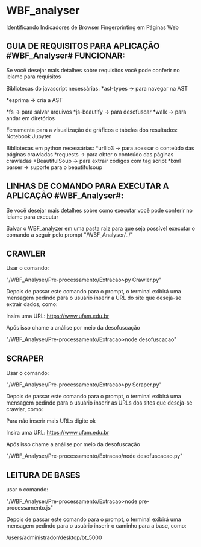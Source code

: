 # WBF_analyser
Identificando Indicadores de Browser Fingerprinting em Páginas Web

GUIA DE REQUISITOS PARA APLICAÇÃO #WBF_Analyser# FUNCIONAR:
----------------------------------------------------------

Se você desejar mais detalhes sobre requisitos você pode conferir no leiame para requisitos

Bibliotecas do javascript necessárias:
*ast-types   -> para navegar na AST

*esprima     -> cria a AST 

*fs          -> para salvar arquivos
*js-beautify -> para desofuscar
*walk        -> para andar em diretórios

Ferramenta para a visualização de gráficos e tabelas dos resultados: Notebook Jupyter

Bibliotecas em python necessárias:
*urllib3       -> para acessar o conteúdo das páginas crawladas
*requests      -> para obter o conteúdo das páginas crawladas
*BeautifulSoup -> para extrair códigos com tag script
*lxml parser   -> suporte para o beautifulsoup

LINHAS DE COMANDO PARA EXECUTAR A APLICAÇÃO #WBF_Analyser#:
-----------------------------------------------------------

Se você desejar mais detalhes sobre como executar você pode conferir no leiame para executar

Salvar o WBF_analyzer em uma pasta raiz para que seja possível executar o comando a seguir pelo prompt
"/WBF_Analyser/../"


CRAWLER
------- 
Usar o comando:

"/WBF_Analyser/Pre-processamento/Extracao>py Crawler.py"

Depois de passar este comando para o prompt, o terminal exibirá uma mensagem pedindo
para o usuário inserir a URL do site que deseja-se extrair dados, como:

Insira uma URL: https://www.ufam.edu.br 

Após isso chame a análise  por meio da desofuscação

"/WBF_Analyser/Pre-processamento/Extracao>node desofuscacao"

SCRAPER
--------
Usar o comando:

"/WBF_Analyser/Pre-processamento/Extracao>py Scraper.py"

Depois de passar este comando para o prompt, o terminal exibirá uma mensagem pedindo
para o usuário inserir as URLs dos sites que deseja-se crawlar, como:

Para não inserir mais URLs digite ok

Insira uma URL: https://www.ufam.edu.br 

Após isso chame a análise  por meio da desofuscação

"/WBF_Analyser/Pre-processamento/Extracao/node desofuscacao.py"

LEITURA DE BASES
----------------
usar o comando:

"/WBF_Analyser/Pre-processamento/Extracao>node pre-processamento.js"

Depois de passar este comando para o prompt, o terminal exibirá uma mensagem pedindo
para o usuário inserir o caminho para a base, como:

/users/administrador/desktop/bt_5000

